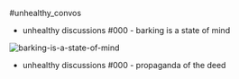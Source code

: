 #unhealthy_convos

- unhealthy discussions #000 - barking is a state of mind

![barking-is-a-state-of-mind](https://github.com/impertinent-creations/unhealthy_convos/tree/master/_000-barking-is-a-state-of-mind/title-page-000.svg)

- unhealthy discussions #000 - propaganda of the deed
